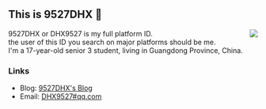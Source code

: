 ## This is 9527DHX 👋

<img align="right" src="https://github-readme-stats.vercel.app/api?username=9527DHX&show_icons=true"/>

9527DHX or DHX9527 is my full platform ID.  
the user of this ID you search on major platforms should be me.  
I'm a 17-year-old senior 3 student, living in Guangdong Province, China.  

### Links

* Blog: [9527DHX's Blog](https://9527dhx.top/)
* Email: [DHX9527#qq.com](mailto:DHX9527@qq.com)

<!--
**9527DHX/9527DHX** is a ✨ _special_ ✨ repository because its `README.md` (this file) appears on your GitHub profile.

Here are some ideas to get you started:

- 🔭 I’m currently working on ...
- 🌱 I’m currently learning ...
- 👯 I’m looking to collaborate on ...
- 🤔 I’m looking for help with ...
- 💬 Ask me about ...
- 📫 How to reach me: ...
- 😄 Pronouns: ...
- ⚡ Fun fact: ...
-->




